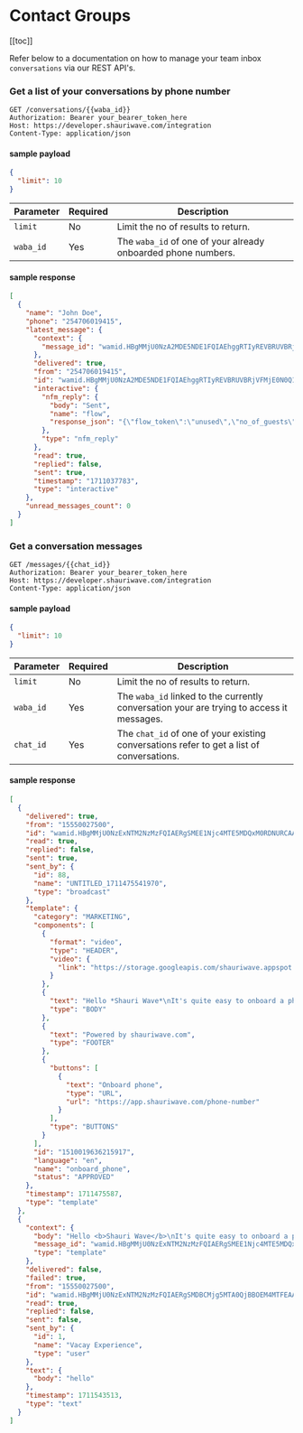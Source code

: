 # Contact Groups

[[toc]]

Refer below to a documentation on how to manage your team inbox ``conversations`` via our REST API's.

### Get a list of your conversations by phone number

```http
GET /conversations/{{waba_id}}
Authorization: Bearer your_bearer_token_here
Host: https://developer.shauriwave.com/integration
Content-Type: application/json
```
#### sample payload
```json
{
  "limit": 10
}
```
| Parameter | Required | Description                                                     |
|-----------|----------|-----------------------------------------------------------------|
| `limit`   | No       | Limit the no of results to return.                              |
| `waba_id` | Yes      | The ``waba_id`` of one of your already onboarded phone numbers. |


#### sample response
````json
[
  {
    "name": "John Doe",
    "phone": "254706019415",
    "latest_message": {
      "context": {
        "message_id": "wamid.HBgMMjU0NzA2MDE5NDE1FQIAEhggRTIyREVBRUVBRjVFMjE0N0Q1NzNEOTBERjBCRjVEMkQA"
      },
      "delivered": true,
      "from": "254706019415",
      "id": "wamid.HBgMMjU0NzA2MDE5NDE1FQIAEhggRTIyREVBRUVBRjVFMjE0N0Q1NzNEOTBERjBCRjVEMkQA",
      "interactive": {
        "nfm_reply": {
          "body": "Sent",
          "name": "flow",
          "response_json": "{\"flow_token\":\"unused\",\"no_of_guests\":\"2\",\"reservation_time\":\"12:10\",\"full_name\":\"tabby\",\"email_address\":\"\",\"reservation_date\":\"1711037763293\",\"notes\":\"notes\"}"
        },
        "type": "nfm_reply"
      },
      "read": true,
      "replied": false,
      "sent": true,
      "timestamp": "1711037783",
      "type": "interactive"
    },
    "unread_messages_count": 0
  }
]
````

### Get a conversation messages

```http
GET /messages/{{chat_id}}
Authorization: Bearer your_bearer_token_here
Host: https://developer.shauriwave.com/integration
Content-Type: application/json
```
#### sample payload
```json
{
  "limit": 10
}
```
| Parameter | Required | Description                                                                                 |
|-----------|----------|---------------------------------------------------------------------------------------------|
| `limit`   | No       | Limit the no of results to return.                                                          |
| `waba_id` | Yes      | The ``waba_id`` linked to the currently conversation your are trying to access it messages. |
| `chat_id` | Yes      | The ``chat_id`` of one of your existing conversations refer to get a list of conversations. |



#### sample response
````json
[
  {
    "delivered": true,
    "from": "15550027500",
    "id": "wamid.HBgMMjU0NzExNTM2NzMzFQIAERgSMEE1Njc4MTE5MDQxM0RDNURCAA==",
    "read": true,
    "replied": false,
    "sent": true,
    "sent_by": {
      "id": 88,
      "name": "UNTITLED_1711475541970",
      "type": "broadcast"
    },
    "template": {
      "category": "MARKETING",
      "components": [
        {
          "format": "video",
          "type": "HEADER",
          "video": {
            "link": "https://storage.googleapis.com/shauriwave.appspot.com/messages/templates/file_1711475576.mp4?GoogleAccessId=firebase-adminsdk-kkb9o%40shauriwave.iam.gserviceaccount.com&Expires=4867149176&Signature=qwxU9NKYtvrkVZQ7uEhmxALLg4GBqJ6e2cF8g%2FxrE%2BmSmBiEetEIPCvW20XRybGqY0l2v8nCE%2BjpWfuiqF9rS%2B%2B5MClowIIppwDY4%2FJb6wgNF8APdmUrTE8J8NuzHOrJ3%2FdfG72v2xVsinSnHSyP1pF3ExGYeYCwUt%2F9IXnRd8Zms4NnOUhAS3Qv6zFgR7mNOeUPQzHja0WEtTMMeDth4w60bxEROQ%2FB7Rih2v%2BdYA86QSkAUZx%2FvoOn39aT1p9aIfiIGBykPPAv6bf2kqL9BTZsVGIaztjWWjlQG5oVhEEayPCg9hzoUgVymjHpa%2F%2BIjbCBVEEqZV78HNTTQeNfpw%3D%3D"
          }
        },
        {
          "text": "Hello *Shauri Wave*\nIt's quite easy to onboard a phone number on *Shauri Wave*. What you will need.\n\n✅ A phone number *NOT* currently *ACTIVE* on *WHATSAPP* and can receive verification messages\n✅ An active *FACEBOOK* account that you are an *ADMIN*.\n✅ A *VALID* business with a working website and email address.\n\nThats it 🚀",
          "type": "BODY"
        },
        {
          "text": "Powered by shauriwave.com",
          "type": "FOOTER"
        },
        {
          "buttons": [
            {
              "text": "Onboard phone",
              "type": "URL",
              "url": "https://app.shauriwave.com/phone-number"
            }
          ],
          "type": "BUTTONS"
        }
      ],
      "id": "1510019636215917",
      "language": "en",
      "name": "onboard_phone",
      "status": "APPROVED"
    },
    "timestamp": 1711475587,
    "type": "template"
  },
  {
    "context": {
      "body": "Hello <b>Shauri Wave</b>\nIt's quite easy to onboard a phone number on <b>Shauri Wave</b>. What you will need.\n\n✅ A phone number <b>NOT</b> currently <b>ACTIVE</b> on <b>WHATSAPP</b> and can receive verification messages\n✅ An active <b>FACEBOOK</b> account that you are an <b>ADMIN</b>.\n✅ A <b>VALID</b> business with a working website and email address.\n\nThats it 🚀",
      "message_id": "wamid.HBgMMjU0NzExNTM2NzMzFQIAERgSMEE1Njc4MTE5MDQxM0RDNURCAA==",
      "type": "template"
    },
    "delivered": false,
    "failed": true,
    "from": "15550027500",
    "id": "wamid.HBgMMjU0NzExNTM2NzMzFQIAERgSMDBCMjg5MTA0QjBBOEM4MTFEAA==",
    "read": true,
    "replied": false,
    "sent": false,
    "sent_by": {
      "id": 1,
      "name": "Vacay Experience",
      "type": "user"
    },
    "text": {
      "body": "hello"
    },
    "timestamp": 1711543513,
    "type": "text"
  }
]
````